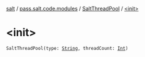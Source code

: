 [salt](../../index.md) / [pass.salt.code.modules](../index.md) / [SaltThreadPool](index.md) / [&lt;init&gt;](./-init-.md)

# &lt;init&gt;

`SaltThreadPool(type: `[`String`](https://kotlinlang.org/api/latest/jvm/stdlib/kotlin/-string/index.html)`, threadCount: `[`Int`](https://kotlinlang.org/api/latest/jvm/stdlib/kotlin/-int/index.html)`)`
